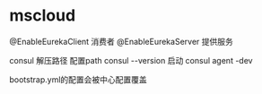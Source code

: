 # mscloud

@EnableEurekaClient 消费者
@EnableEurekaServer 提供服务


consul 解压路径 配置path
consul --version
启动 consul agent -dev


bootstrap.yml的配置会被中心配置覆盖
